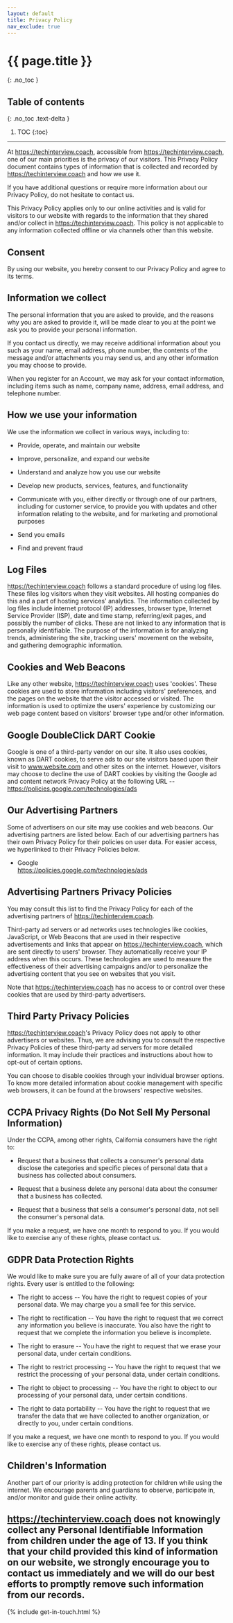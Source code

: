```yaml
---
layout: default
title: Privacy Policy
nav_exclude: true
---
```


# {{ page.title }}
{: .no_toc }

## Table of contents
{: .no_toc .text-delta }

1. TOC
{:toc}

---

At <https://techinterview.coach>, accessible from <https://techinterview.coach>, one of our main priorities is the privacy of our visitors. This Privacy Policy document contains types of information that is collected and recorded by <https://techinterview.coach> and how we use it.

If you have additional questions or require more information about our Privacy Policy, do not hesitate to contact us.

This Privacy Policy applies only to our online activities and is valid for visitors to our website with regards to the information that they shared and/or collect in <https://techinterview.coach>. This policy is not applicable to any information collected offline or via channels other than this website.

## Consent

By using our website, you hereby consent to our Privacy Policy and agree to its terms.

## Information we collect

The personal information that you are asked to provide, and the reasons why you are asked to provide it, will be made clear to you at the point we ask you to provide your personal information.

If you contact us directly, we may receive additional information about you such as your name, email address, phone number, the contents of the message and/or attachments you may send us, and any other information you may choose to provide.

When you register for an Account, we may ask for your contact information, including items such as name, company name, address, email address, and telephone number.

## How we use your information

We use the information we collect in various ways, including to:

-   Provide, operate, and maintain our website

-   Improve, personalize, and expand our website

-   Understand and analyze how you use our website

-   Develop new products, services, features, and functionality

-   Communicate with you, either directly or through one of our partners, including for customer service, to provide you with updates and other information relating to the website, and for marketing and promotional purposes

-   Send you emails

-   Find and prevent fraud

## Log Files

<https://techinterview.coach> follows a standard procedure of using log files. These files log visitors when they visit websites. All hosting companies do this and a part of hosting services' analytics. The information collected by log files include internet protocol (IP) addresses, browser type, Internet Service Provider (ISP), date and time stamp, referring/exit pages, and possibly the number of clicks. These are not linked to any information that is personally identifiable. The purpose of the information is for analyzing trends, administering the site, tracking users' movement on the website, and gathering demographic information.

## Cookies and Web Beacons

Like any other website, <https://techinterview.coach> uses 'cookies'. These cookies are used to store information including visitors' preferences, and the pages on the website that the visitor accessed or visited. The information is used to optimize the users' experience by customizing our web page content based on visitors' browser type and/or other information.

## Google DoubleClick DART Cookie

Google is one of a third-party vendor on our site. It also uses cookies, known as DART cookies, to serve ads to our site visitors based upon their visit to www.website.com and other sites on the internet. However, visitors may choose to decline the use of DART cookies by visiting the Google ad and content network Privacy Policy at the following URL -- <https://policies.google.com/technologies/ads>

## Our Advertising Partners

Some of advertisers on our site may use cookies and web beacons. Our advertising partners are listed below. Each of our advertising partners has their own Privacy Policy for their policies on user data. For easier access, we hyperlinked to their Privacy Policies below.

-   Google\
    <https://policies.google.com/technologies/ads>

## Advertising Partners Privacy Policies

You may consult this list to find the Privacy Policy for each of the advertising partners of <https://techinterview.coach>.

Third-party ad servers or ad networks uses technologies like cookies, JavaScript, or Web Beacons that are used in their respective advertisements and links that appear on <https://techinterview.coach>, which are sent directly to users' browser. They automatically receive your IP address when this occurs. These technologies are used to measure the effectiveness of their advertising campaigns and/or to personalize the advertising content that you see on websites that you visit.

Note that <https://techinterview.coach> has no access to or control over these cookies that are used by third-party advertisers.

## Third Party Privacy Policies

<https://techinterview.coach>'s Privacy Policy does not apply to other advertisers or websites. Thus, we are advising you to consult the respective Privacy Policies of these third-party ad servers for more detailed information. It may include their practices and instructions about how to opt-out of certain options.

You can choose to disable cookies through your individual browser options. To know more detailed information about cookie management with specific web browsers, it can be found at the browsers' respective websites.

## CCPA Privacy Rights (Do Not Sell My Personal Information)

Under the CCPA, among other rights, California consumers have the right to:

- Request that a business that collects a consumer's personal data disclose the categories and specific pieces of personal data that a business has collected about consumers.

- Request that a business delete any personal data about the consumer that a business has collected.

- Request that a business that sells a consumer's personal data, not sell the consumer's personal data.

If you make a request, we have one month to respond to you. If you would like to exercise any of these rights, please contact us.

## GDPR Data Protection Rights

We would like to make sure you are fully aware of all of your data protection rights. Every user is entitled to the following:

- The right to access -- You have the right to request copies of your personal data. We may charge you a small fee for this service.

- The right to rectification -- You have the right to request that we correct any information you believe is inaccurate. You also have the right to request that we complete the information you believe is incomplete.

- The right to erasure -- You have the right to request that we erase your personal data, under certain conditions.

- The right to restrict processing -- You have the right to request that we restrict the processing of your personal data, under certain conditions.

- The right to object to processing -- You have the right to object to our processing of your personal data, under certain conditions.

- The right to data portability -- You have the right to request that we transfer the data that we have collected to another organization, or directly to you, under certain conditions.

If you make a request, we have one month to respond to you. If you would like to exercise any of these rights, please contact us.

## Children's Information

Another part of our priority is adding protection for children while using the internet. We encourage parents and guardians to observe, participate in, and/or monitor and guide their online activity.

<https://techinterview.coach> does not knowingly collect any Personal Identifiable Information from children under the age of 13. If you think that your child provided this kind of information on our website, we strongly encourage you to contact us immediately and we will do our best efforts to promptly remove such information from our records.
---

{% include get-in-touch.html %}